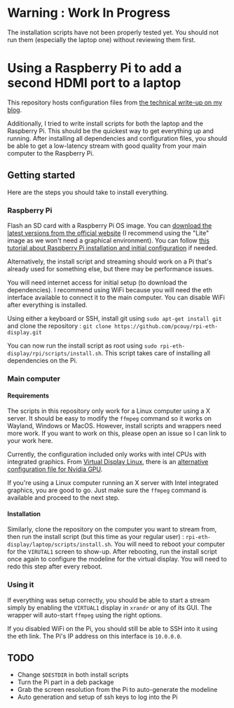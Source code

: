 # Warning : Work In Progress

The installation scripts have not been properly tested yet. You should not run them (especially the laptop one) without reviewing them first.

# Using a Raspberry Pi to add a second HDMI port to a laptop

This repository hosts configuration files from [the technical write-up on my blog](https://pierre-couy.dev/side-projects/2023/03/turning-rpi-into-external-monitor-driver.html).

Additionally, I tried to write install scripts for both the laptop and the Raspberry Pi. This should be the quickest way to get everything up and running. After installing all dependencies and configuration files, you should be able to get a low-latency stream with good quality from your main computer to the Raspberry Pi.

## Getting started

Here are the steps you should take to install everything.

### Raspberry Pi

Flash an SD card with a Raspberry Pi OS image. You can [download the latest versions from the official website](https://www.raspberrypi.com/software/operating-systems/) (I recommend using the "Lite" image as we won't need a graphical environment). You can follow [this tutorial about Raspberry Pi installation and initial configuration](https://www.raspberrypi.com/documentation/computers/getting-started.html) if needed.

Alternatively, the install script and streaming should work on a Pi that's already used for something else, but there may be performance issues.

You will need internet access for initial setup (to download the dependencies). I recommend using WiFi because you will need the eth interface available to connect it to the main computer. You can disable WiFi after everything is installed.

Using either a keyboard or SSH, install git using `sudo apt-get install git` and clone the repository : `git clone https://github.com/pcouy/rpi-eth-display.git` 

You can now run the install script as root using `sudo rpi-eth-display/rpi/scripts/install.sh`. This script takes care of installing all dependencies on the Pi.

### Main computer

#### Requirements

The scripts in this repository only work for a Linux computer using a X server. It should be easy to modify the `ffmpeg` command so it works on Wayland, Windows or MacOS. However, install scripts and wrappers need more work. If you want to work on this, please open an issue so I can link to your work here.

Currently, the configuration included only works with intel CPUs with integrated graphics. From [Virtual Display Linux](https://github.com/dianariyanto/virtual-display-linux), there is an [alternative configuration file for Nvidia GPU](https://github.com/dianariyanto/virtual-display-linux/issues/9#issuecomment-786389065).

If you're using a Linux computer running an X server with Intel integrated graphics, you are good to go. Just make sure the `ffmpeg` command is available and proceed to the next step.

#### Installation

Similarly, clone the repository on the computer you want to stream from, then run the install script (but this time as your regular user) : `rpi-eth-display/laptop/scripts/install.sh`. You will need to reboot your computer for the `VIRUTAL1` screen to show-up. After rebooting, run the install script once again to configure the modeline for the virtual display. You will need to redo this step after every reboot.

### Using it

If everything was setup correctly, you should be able to start a stream simply by enabling the `VIRTUAL1` display in `xrandr` or any of its GUI. The wrapper will auto-start `ffmpeg` using the right options.

If you disabled WiFi on the Pi, you should still be able to SSH into it using the eth link. The Pi's IP address on this interface is `10.0.0.0`.

## TODO

- Change `$DESTDIR` in both install scripts
- Turn the Pi part in a deb package
- Grab the screen resolution from the Pi to auto-generate the modeline
- Auto generation and setup of ssh keys to log into the Pi
